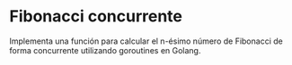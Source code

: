 # Fibonacci concurrente
Implementa una función para calcular el n-ésimo número de Fibonacci de forma concurrente utilizando goroutines en Golang.

##

